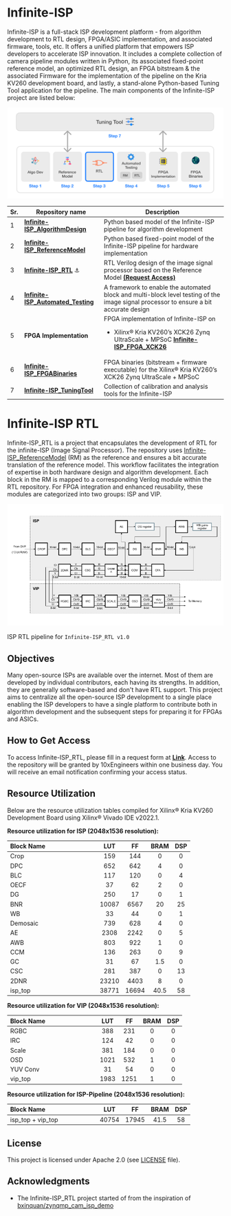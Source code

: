 
# Infinite-ISP
Infinite-ISP is a full-stack ISP development platform - from algorithm development to RTL design, FPGA/ASIC implementation, and associated firmware, tools, etc. It offers a unified platform that empowers ISP developers to accelerate ISP innovation. It includes a complete collection of camera pipeline modules written in Python, its associated fixed-point reference model, an optimized RTL design, an FPGA bitstream & the associated Firmware for the implementation of the pipeline on the Kria KV260 development board, and lastly, a stand-alone Python-based Tuning Tool application for the pipeline. The main components of the Infinite-ISP project are listed below:

![](doc/assets/Infinite-ISP_Repo_Flow.png)

| Sr.     | Repository name        | Description      | 
|---------| -------------  | ------------- |
| 1  | **[Infinite-ISP_AlgorithmDesign](https://github.com/10x-Engineers/Infinite-ISP)**   | Python based model of the Infinite-ISP pipeline for algorithm development |
| 2  | **[Infinite-ISP_ReferenceModel](https://github.com/10x-Engineers/Infinite-ISP_ReferenceModel)**                      | Python based fixed-point model of the Infinite-ISP pipeline for hardware implementation |
| 3  | **[Infinite-ISP_RTL](https://github.com/10x-Engineers/Infinite-ISP_RTL)** :anchor: | RTL Verilog design of the image signal processor based on the Reference Model **[(Request Access)](https://docs.google.com/forms/d/e/1FAIpQLSfOIldU_Gx5h1yQEHjGbazcUu0tUbZBe0h9IrGcGljC5b4I-g/viewform?usp=sharing)** |
| 4  | **[Infinite-ISP_Automated_Testing](https://github.com/10x-Engineers/Infinite-ISP_Automated_Testing)** | A framework to enable the automated block and multi-block level testing of the image signal processor to ensure a bit accurate design |
| 5  | **FPGA Implementation** | FPGA implementation of Infinite-ISP on <br>  <ul><li>Xilinx® Kria KV260’s XCK26 Zynq UltraScale + MPSoC **[Infinite-ISP_FPGA_XCK26](https://github.com/10x-Engineers/Infinite-ISP_FPGA_XCK26)**</li></ul>   |
| 6  | **[Infinite-ISP_FPGABinaries](https://github.com/10x-Engineers/Infinite-ISP_FPGABinaries)**         | FPGA binaries (bitstream + firmware executable) for the Xilinx® Kria KV260’s XCK26 Zynq UltraScale + MPSoC|
| 7  | **[Infinite-ISP_TuningTool](https://github.com/10x-Engineers/Infinite-ISP_TuningTool)**                              | Collection of calibration and analysis tools for the Infinite-ISP |


# Infinite-ISP RTL

Infinite-ISP_RTL is a project that encapsulates the development of RTL for the infinite-ISP (Image Signal Processor). The repository uses [Infinite-ISP_ReferenceModel](https://github.com/10x-Engineers/Infinite-ISP_ReferenceModel) (RM) as the reference and ensures a bit accurate translation of the reference model. This workflow facilitates the integration of expertise in both hardware design and algorithm development. Each block in the RM is mapped to a corresponding Verilog module within the RTL repository. For FPGA integration and enhanced reusability, these modules are categorized into two groups: ISP and VIP.    

![](doc/assets/Infinite-ISP_v1.0-pipeline.png)

ISP RTL pipeline for `Infinite-ISP_RTL v1.0`

## Objectives
Many open-source ISPs are available over the internet. Most of them are developed by individual contributors, each having its strengths. In addition, they are generally software-based and don't have RTL support. This project aims to centralize all the open-source ISP development to a single place enabling the ISP developers to have a single platform to contribute both in algorithm development and the subsequent steps for preparing it for FPGAs and ASICs.

## How to Get Access
To access Infinite-ISP_RTL, please fill in a request form at **[Link](https://docs.google.com/forms/d/e/1FAIpQLSfOIldU_Gx5h1yQEHjGbazcUu0tUbZBe0h9IrGcGljC5b4I-g/viewform?usp=sharing)**. Access to the repository will be granted by 10xEngineers within one business day. You will receive an email notification confirming your access status.

## Resource Utilization

   Below are the resource utilization tables compiled for Xilinx® Kria KV260 Development Board using Xilinx® Vivado IDE v2022.1.

    
   **Resource utilization for ISP (2048x1536 resolution):**
   
   | Block Name &nbsp;&nbsp;&nbsp;&nbsp;&nbsp;&nbsp;&nbsp;&nbsp;&nbsp;&nbsp;&nbsp;&nbsp;&nbsp;&nbsp;&nbsp;&nbsp;&nbsp;&nbsp;&nbsp;&nbsp;&nbsp;&nbsp;&nbsp;&nbsp;&nbsp;&nbsp;&nbsp;&nbsp;&nbsp;                          | LUT     | FF     | BRAM  | DSP   |
   | ------------------- | :---------: | :---------: | :---------: | :---------: |
   | Crop                |  159    | 144    | 0     | 0     |
   | DPC                 |  652    | 642    | 4     | 0     |
   | BLC                 |  117    | 120    | 0     | 4     |
   | OECF                |  37     | 62     | 2     | 0     |
   | DG                  |  250    | 17     | 0     | 1     |
   | BNR                 |  10087  | 6567   | 20    | 25    |
   | WB                  |  33     | 44     | 0     | 1     |
   | Demosaic            |  739    | 628    | 4     | 0     |
   | AE                  |  2308   | 2242   | 0     | 5     |
   | AWB                 |  803    | 922    | 1     | 0     |
   | CCM                 |  136    | 263    | 0     | 9     |
   | GC                  |  31     | 67     | 1.5   | 0     |
   | CSC                 |  281    | 387    | 0     | 13    |
   | 2DNR                |  23210  | 4403   | 8     | 0     |
   | isp_top             |  38771  | 16694  | 40.5  | 58    |
   
   **Resource utilization for VIP (2048x1536 resolution):**
   
   | Block Name &nbsp;&nbsp;&nbsp;&nbsp;&nbsp;&nbsp;&nbsp;&nbsp;&nbsp;&nbsp;&nbsp;&nbsp;&nbsp;&nbsp;&nbsp;&nbsp;&nbsp;&nbsp;&nbsp;&nbsp;&nbsp;&nbsp;&nbsp;&nbsp;&nbsp;&nbsp;&nbsp;&nbsp;&nbsp;                          | LUT     | FF     | BRAM  | DSP   |
   | ------------------- | :---------: | :---------: | :---------: | :---------: |
   | RGBC                | 388     | 231    | 0     | 0     |
   | IRC                 | 124     | 42     | 0     | 0     |
   | Scale               | 381     | 184    | 0     | 0     |
   | OSD                 | 1021    | 532    | 1     | 0     |
   | YUV Conv            | 31      | 54     | 0     | 0     |
   | vip_top             | 1983    | 1251   | 1     | 0     |

   **Resource utilization for ISP-Pipeline (2048x1536 resolution):**
   
   | Block Name &nbsp;&nbsp;&nbsp;&nbsp;&nbsp;&nbsp;&nbsp;&nbsp;&nbsp;&nbsp;&nbsp;&nbsp;&nbsp;&nbsp;&nbsp;&nbsp;&nbsp;&nbsp;&nbsp;&nbsp;&nbsp;&nbsp;&nbsp;&nbsp;&nbsp;&nbsp;&nbsp;&nbsp;&nbsp;                          | LUT     | FF     | BRAM  | DSP   |
   | ------------------- | :---------: | :---------: | :---------: | :---------: |
   | isp_top + vip_top   | 40754   | 17945  | 41.5  | 58    |



## License 
This project is licensed under Apache 2.0 (see [LICENSE](LICENSE) file).

## Acknowledgments
- The Infinite-ISP_RTL project started of from the inspiration of [bxinquan/zynqmp_cam_isp_demo](https://github.com/bxinquan/zynqmp_cam_isp_demo.git)
